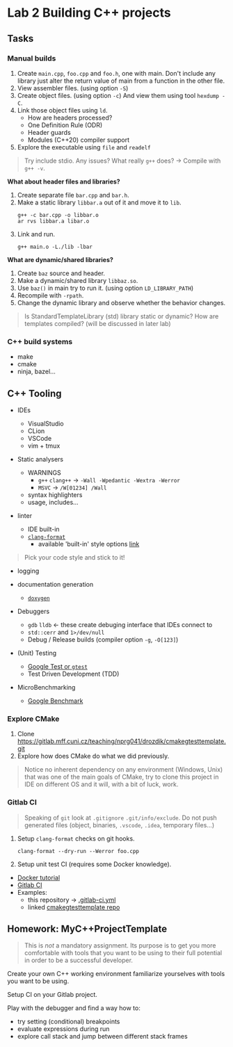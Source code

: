 # Lab 2 Building C++ projects

## Tasks

### Manual builds

1. Create `main.cpp`, `foo.cpp` and `foo.h`, one with main. Don't include any library just alter the return value of main from a function in the other file.
2. View assembler files. (using option `-S`)
3. Create object files. (using option `-c`) And view them using tool `hexdump -C`.
4. Link those object files using `ld`.
   * How are headers processed?
   * One Definition Rule (ODR)
   * Header guards
   * Modules (C++20) compiler support
5. Explore the executable using `file` and `readelf`

> Try include stdio. Any issues?
> What really `g++` does? -> Compile with `g++ -v`.

**What about header files and libraries?**

1. Create separate file `bar.cpp` and `bar.h`.
2. Make a static library `libbar.a` out of it and move it to `lib`.
   ```
   g++ -c bar.cpp -o libbar.o
   ar rvs libbar.a libar.o
   ```
3. Link and run.
    ```
    g++ main.o -L./lib -lbar
    ```

**What are dynamic/shared libraries?**

1. Create `baz` source and header.
2. Make a dynamic/shared library `libbaz.so`.
3. Use `baz()` in main try to run it. (using option `LD_LIBRARY_PATH`)
4. Recompile with `-rpath`.
5. Change the dynamic library and observe whether the behavior changes.

> Is StandardTemplateLibrary (std) library static or dynamic?
> How are templates compiled? (will be discussed in later lab)

### C++ build systems

* make
* cmake
* ninja, bazel...


## C++ Tooling

* IDEs
  * VisualStudio
  * CLion
  * VSCode
  * vim + tmux

* Static analysers
  * WARNINGS
    * `g++` `clang++` -> `-Wall -Wpedantic -Wextra -Werror`
    * `MSVC` -> `/W[01234] /Wall`
  * syntax highlighters
  * usage, includes...

* linter
  * IDE built-in
  * [`clang-format`](https://clang.llvm.org/docs/ClangFormat.html)
    * available 'built-in' style options [link](https://clang.llvm.org/docs/ClangFormatStyleOptions.html)

> Pick your code style and stick to it!

* logging

* documentation generation
  * [`doxygen`](https://www.doxygen.nl/index.html)

* Debuggers
  * `gdb` `lldb` <- these create debuging interface that IDEs connect to
  * `std::cerr` and `1>/dev/null`
  * Debug / Release builds (compiler option `-g`, `-O[123]`)

* (Unit) Testing
  * [Google Test or `gtest`](https://github.com/google/googletest)
  * Test Driven Development (TDD)

* MicroBenchmarking
  * [Google Benchmark](https://github.com/google/benchmark)

### Explore CMake

1. Clone <https://gitlab.mff.cuni.cz/teaching/nprg041/drozdik/cmakegtesttemplate.git>
2. Explore how does CMake do what we did previously.

> Notice no inherent dependency on any environment (Windows, Unix) that was one of the main goals of CMake, try to clone this project in IDE on different OS and it will, with a bit of luck, work.

### Gitlab CI

> Speaking of `git` look at `.gitignore` `.git/info/exclude`. Do not push generated files (object, binaries, `.vscode`, `.idea`, temporary files...)

1. Setup `clang-format` checks on git hooks.
    ```
    clang-format --dry-run --Werror foo.cpp
    ```

2. Setup unit test CI (requires some Docker knowledge).
  * [Docker tutorial](https://docs.docker.com/get-started/)
  * [Gitlab CI](https://docs.gitlab.com/ee/ci/quick_start/)
  * Examples:
    * this repository -> [.gitlab-ci.yml](../.gitlab-ci.yml)
    * linked [cmakegtesttemplate repo](https://gitlab.mff.cuni.cz/teaching/nprg041/drozdik/cmakegtesttemplate/-/blob/master/.gitlab-ci.yml)


## Homework: MyC++ProjectTemplate

> This is *not* a mandatory assignment. Its purpose is to get you more comfortable with tools that you want to be using to their full potential in order to be a successful developer.

Create your own C++ working environment familiarize yourselves with tools you want to be using.

Setup CI on your Gitlab project.

Play with the debugger and find a way how to:
* try setting (conditional) breakpoints
* evaluate expressions during run
* explore call stack and jump between different stack frames
